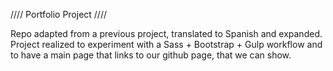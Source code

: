//// Portfolio Project ////

Repo adapted from a previous project, translated to Spanish and expanded. Project realized to experiment with a Sass + Bootstrap + Gulp workflow 
and to have a main page that links to our github page, that we can show. 
